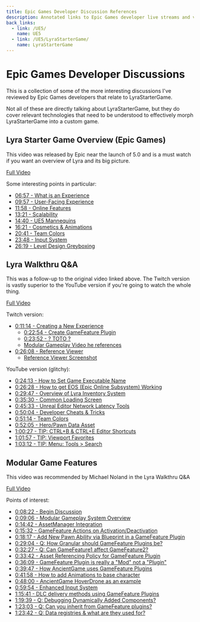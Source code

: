 ```yaml
---
title: Epic Games Developer Discussion References
description: Annotated links to Epic Games developer live streams and videos
back_links:
  - link: /UE5/
    name: UE5
  - link: /UE5/LyraStarterGame/
    name: LyraStarterGame
---
```



# Epic Games Developer Discussions

This is a collection of some of the more interesting discussions I've reviewed by Epic Games developers that relate to LyraStarterGame.

Not all of these are directly talking about LyraStarterGame, but they do cover relevant technologies that need to be understood to effectively morph LyraStarterGame into a custom game.


## Lyra Starter Game Overview (Epic Games)

This video was released by Epic near the launch of 5.0 and is a must watch if you want an overview of Lyra and its big picture.

[Full Video](https://youtu.be/Fj1zCsYydD8)

Some interesting points in particular:

- [06:57 - What is an Experience](https://youtu.be/Fj1zCsYydD8?t=417)
- [09:57 - User-Facing Experience](https://youtu.be/Fj1zCsYydD8?t=597)
- [11:58 - Online Features](https://youtu.be/Fj1zCsYydD8?t=718)
- [13:21 - Scalability](https://youtu.be/Fj1zCsYydD8?t=801)
- [14:40 - UE5 Mannequins](https://youtu.be/Fj1zCsYydD8?t=880)
- [16:21 - Cosmetics & Animations](https://youtu.be/Fj1zCsYydD8?t=981)
- [20:41 - Team Colors](https://youtu.be/Fj1zCsYydD8?t=1241)
- [23:48 - Input System](https://youtu.be/Fj1zCsYydD8?t=1428)
- [26:19 - Level Design Greyboxing](https://youtu.be/Fj1zCsYydD8?t=1579)


## Lyra Walkthru Q&A

This was a follow-up to the original video linked above.  The Twitch version is vastly superior to the YouTube version if you're going to watch the whole thing.

[Full Video](https://www.twitch.tv/videos/1469444417)

Twitch version:
- [0:11:14 - Creating a New Experience](https://www.twitch.tv/videos/1469444417?t=0h11m14s)
  - [0:22:54 - Create GameFeature Plugin](https://www.twitch.tv/videos/1469444417?t=0h22m54s)
  - [0:23:52 - ? TOTO ?](https://www.twitch.tv/videos/1469444417?t=0h22m54s)
  - [Modular Gameplay Video he references](https://www.twitch.tv/videos/1101918638?filter=archives&sort=time)
- [0:26:08 - Reference Viewer](https://www.twitch.tv/videos/1469444417?t=0h26m08s)
  - [Reference Viewer Screenshot](https://twitter.com/joatski/status/1453130573380206601/photo/1)

YouTube version (glitchy):
- [0:24:13 - How to Set Game Executable Name](https://youtu.be/N1X7BgIQ4QY?t=1453) 
- [0:26:28 - How to get EOS (Epic Online Subsystem) Working](https://youtu.be/N1X7BgIQ4QY?t=1588)
- [0:29:47 - Overview of Lyra Inventory System](https://youtu.be/N1X7BgIQ4QY?t=1787)
- [0:35:30 - Common Loading Screen](https://youtu.be/N1X7BgIQ4QY?t=2130)
- [0:45:33 - Unreal Editor Network Latency Tools](https://youtu.be/N1X7BgIQ4QY?t=2733)
- [0:50:04 - Developer Cheats & Tricks](https://youtu.be/N1X7BgIQ4QY?t=3004)
- [0:51:14 - Team Colors](https://youtu.be/N1X7BgIQ4QY?t=3074)
- [0:52:05 - Hero/Pawn Data Asset](https://youtu.be/N1X7BgIQ4QY?t=3125)
- [1:00:27 - TIP: CTRL+B & CTRL+E Editor Shortcuts](https://youtu.be/N1X7BgIQ4QY?t=3627)
- [1:01:57 - TIP: Viewport Favorites](https://youtu.be/N1X7BgIQ4QY?t=3757)
- [1:03:12 - TIP: Menu: Tools > Search](https://youtu.be/N1X7BgIQ4QY?t=3792)


## Modular Game Features

This video was recommended by Michael Noland in the Lyra Walkthru Q&A

[Full Video](https://www.twitch.tv/videos/1101918638?filter=archives&sort=time)

Points of interest:

- [0:08:22 - Begin Discussion](https://www.twitch.tv/videos/1101918638?t=0h8m22s)
- [0:09:06 - Modular Gameplay System Overview](https://www.twitch.tv/videos/1101918638?t=0h9m6s)
- [0:14:42 - AssetManager Integration](https://www.twitch.tv/videos/1101918638?t=0h14m42s)
- [0:15:32 - GameFeature Actions on Activation/Deactivation](https://www.twitch.tv/videos/1101918638?t=0h15m32s)
- [0:18:17 - Add New Pawn Ability via Blueprint in a GameFeature Plugin](https://www.twitch.tv/videos/1101918638?t=0h18m7s)
- [0:29:04 - Q: How Granular should GameFeature Plugins be?](https://www.twitch.tv/videos/1101918638?t=0h29m4s)
- [0:32:27 - Q: Can GameFeature1 affect GameFeature2?](https://www.twitch.tv/videos/1101918638?t=0h32m27s)
- [0:33:42 - Asset Referencing Policy for GameFeature Plugin](https://www.twitch.tv/videos/1101918638?t=0h33m42s)
- [0:36:09 - GameFeature Plugin is really a "Mod" not a "Plugin"](https://www.twitch.tv/videos/1101918638?t=0h36m9s)
- [0:39:47 - How AncientGame uses GameFeature Plugins](https://www.twitch.tv/videos/1101918638?t=0h39m47s)
- [0:41:58 - How to add Animations to base character](https://www.twitch.tv/videos/1101918638?t=0h41m58s)
- [0:48:00 - AncientGame HoverDrone as an example](https://www.twitch.tv/videos/1101918638?t=0h48m0s)
- [0:59:54 - Enhanced Input System](https://www.twitch.tv/videos/1101918638?t=0h59m54s)
- [1:15:41 - DLC delivery methods using GameFeature Plugins](https://www.twitch.tv/videos/1101918638?t=1h15m41s)
- [1:19:39 - Q: Debugging Dynamically Added Components?](https://www.twitch.tv/videos/1101918638?t=1h19m39s)
- [1:23:03 - Q: Can you inherit from GameFeature plugins?](https://www.twitch.tv/videos/1101918638?t=1h23m3s)
- [1:23:42 - Q: Data registries & what are they used for?](https://www.twitch.tv/videos/1101918638?t=1h23m42s)
